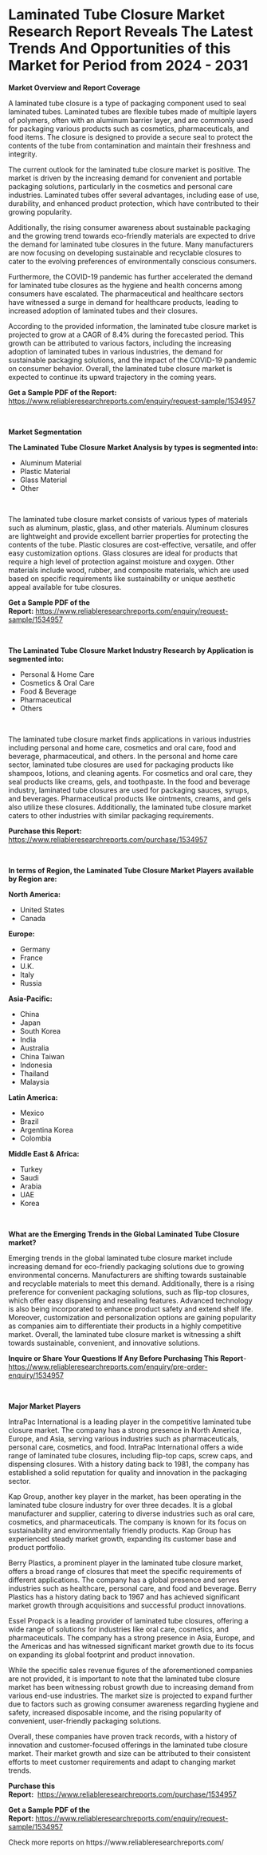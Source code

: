 <p><h1>Laminated Tube Closure Market Research Report Reveals The Latest Trends And Opportunities of this Market for Period from 2024 - 2031</h1></p><p><strong>Market Overview and Report Coverage</strong></p>
<p><p>A laminated tube closure is a type of packaging component used to seal laminated tubes. Laminated tubes are flexible tubes made of multiple layers of polymers, often with an aluminum barrier layer, and are commonly used for packaging various products such as cosmetics, pharmaceuticals, and food items. The closure is designed to provide a secure seal to protect the contents of the tube from contamination and maintain their freshness and integrity.</p><p>The current outlook for the laminated tube closure market is positive. The market is driven by the increasing demand for convenient and portable packaging solutions, particularly in the cosmetics and personal care industries. Laminated tubes offer several advantages, including ease of use, durability, and enhanced product protection, which have contributed to their growing popularity.</p><p>Additionally, the rising consumer awareness about sustainable packaging and the growing trend towards eco-friendly materials are expected to drive the demand for laminated tube closures in the future. Many manufacturers are now focusing on developing sustainable and recyclable closures to cater to the evolving preferences of environmentally conscious consumers.</p><p>Furthermore, the COVID-19 pandemic has further accelerated the demand for laminated tube closures as the hygiene and health concerns among consumers have escalated. The pharmaceutical and healthcare sectors have witnessed a surge in demand for healthcare products, leading to increased adoption of laminated tubes and their closures.</p><p>According to the provided information, the laminated tube closure market is projected to grow at a CAGR of 8.4% during the forecasted period. This growth can be attributed to various factors, including the increasing adoption of laminated tubes in various industries, the demand for sustainable packaging solutions, and the impact of the COVID-19 pandemic on consumer behavior. Overall, the laminated tube closure market is expected to continue its upward trajectory in the coming years.</p></p>
<p><strong>Get a Sample PDF of the Report:</strong> <a href="https://www.reliableresearchreports.com/enquiry/request-sample/1534957">https://www.reliableresearchreports.com/enquiry/request-sample/1534957</a></p>
<p>&nbsp;</p>
<p><strong>Market Segmentation</strong></p>
<p><strong>The Laminated Tube Closure Market Analysis by types is segmented into:</strong></p>
<p><ul><li>Aluminum Material</li><li>Plastic Material</li><li>Glass Material</li><li>Other</li></ul></p>
<p>&nbsp;</p>
<p><p>The laminated tube closure market consists of various types of materials such as aluminum, plastic, glass, and other materials. Aluminum closures are lightweight and provide excellent barrier properties for protecting the contents of the tube. Plastic closures are cost-effective, versatile, and offer easy customization options. Glass closures are ideal for products that require a high level of protection against moisture and oxygen. Other materials include wood, rubber, and composite materials, which are used based on specific requirements like sustainability or unique aesthetic appeal available for tube closures.</p></p>
<p><strong>Get a Sample PDF of the Report:</strong>&nbsp;<a href="https://www.reliableresearchreports.com/enquiry/request-sample/1534957">https://www.reliableresearchreports.com/enquiry/request-sample/1534957</a></p>
<p>&nbsp;</p>
<p><strong>The Laminated Tube Closure Market Industry Research by Application is segmented into:</strong></p>
<p><ul><li>Personal & Home Care</li><li>Cosmetics & Oral Care</li><li>Food & Beverage</li><li>Pharmaceutical</li><li>Others</li></ul></p>
<p>&nbsp;</p>
<p><p>The laminated tube closure market finds applications in various industries including personal and home care, cosmetics and oral care, food and beverage, pharmaceutical, and others. In the personal and home care sector, laminated tube closures are used for packaging products like shampoos, lotions, and cleaning agents. For cosmetics and oral care, they seal products like creams, gels, and toothpaste. In the food and beverage industry, laminated tube closures are used for packaging sauces, syrups, and beverages. Pharmaceutical products like ointments, creams, and gels also utilize these closures. Additionally, the laminated tube closure market caters to other industries with similar packaging requirements.</p></p>
<p><strong>Purchase this Report:</strong>&nbsp; <a href="https://www.reliableresearchreports.com/purchase/1534957">https://www.reliableresearchreports.com/purchase/1534957</a></p>
<p>&nbsp;</p>
<p><strong>In terms of Region, the Laminated Tube Closure Market Players available by Region are:</strong></p>
<p>
    <p> <strong> North America: </strong>
        <ul>
            <li>United States</li>
            <li>Canada</li>
        </ul>
        </p> 
    <p> <strong> Europe: </strong>
        <ul>
            <li>Germany</li>
            <li>France</li>
            <li>U.K.</li>
            <li>Italy</li>
            <li>Russia</li>
        </ul>
        </p> 
    <p> <strong> Asia-Pacific: </strong>
        <ul>
            <li>China</li>
            <li>Japan</li>
            <li>South Korea</li>
            <li>India</li>
            <li>Australia</li>
            <li>China Taiwan</li>
            <li>Indonesia</li>
            <li>Thailand</li>
            <li>Malaysia</li>
        </ul>
        </p> 
    <p> <strong> Latin America: </strong>
        <ul>
            <li>Mexico</li>
            <li>Brazil</li>
            <li>Argentina Korea</li>
            <li>Colombia</li>
        </ul>
        </p> 
    <p> <strong> Middle East & Africa: </strong>
        <ul>
            <li>Turkey</li>
            <li>Saudi</li>
            <li>Arabia</li>
            <li>UAE</li>
            <li>Korea</li>
        </ul>
    </p>
    </p>
<p>&nbsp;</p>
<p><strong>What are the Emerging Trends in the Global Laminated Tube Closure market?</strong></p>
<p><p>Emerging trends in the global laminated tube closure market include increasing demand for eco-friendly packaging solutions due to growing environmental concerns. Manufacturers are shifting towards sustainable and recyclable materials to meet this demand. Additionally, there is a rising preference for convenient packaging solutions, such as flip-top closures, which offer easy dispensing and resealing features. Advanced technology is also being incorporated to enhance product safety and extend shelf life. Moreover, customization and personalization options are gaining popularity as companies aim to differentiate their products in a highly competitive market. Overall, the laminated tube closure market is witnessing a shift towards sustainable, convenient, and innovative solutions.</p></p>
<p><strong>Inquire or Share Your Questions If Any Before Purchasing This Report</strong>- <a href="https://www.reliableresearchreports.com/enquiry/pre-order-enquiry/1534957">https://www.reliableresearchreports.com/enquiry/pre-order-enquiry/1534957</a></p>
<p>&nbsp;</p>
<p><strong>Major Market Players</strong></p>
<p><p>IntraPac International is a leading player in the competitive laminated tube closure market. The company has a strong presence in North America, Europe, and Asia, serving various industries such as pharmaceuticals, personal care, cosmetics, and food. IntraPac International offers a wide range of laminated tube closures, including flip-top caps, screw caps, and dispensing closures. With a history dating back to 1981, the company has established a solid reputation for quality and innovation in the packaging sector. </p><p>Kap Group, another key player in the market, has been operating in the laminated tube closure industry for over three decades. It is a global manufacturer and supplier, catering to diverse industries such as oral care, cosmetics, and pharmaceuticals. The company is known for its focus on sustainability and environmentally friendly products. Kap Group has experienced steady market growth, expanding its customer base and product portfolio.</p><p>Berry Plastics, a prominent player in the laminated tube closure market, offers a broad range of closures that meet the specific requirements of different applications. The company has a global presence and serves industries such as healthcare, personal care, and food and beverage. Berry Plastics has a history dating back to 1967 and has achieved significant market growth through acquisitions and successful product innovations.</p><p>Essel Propack is a leading provider of laminated tube closures, offering a wide range of solutions for industries like oral care, cosmetics, and pharmaceuticals. The company has a strong presence in Asia, Europe, and the Americas and has witnessed significant market growth due to its focus on expanding its global footprint and product innovation.</p><p>While the specific sales revenue figures of the aforementioned companies are not provided, it is important to note that the laminated tube closure market has been witnessing robust growth due to increasing demand from various end-use industries. The market size is projected to expand further due to factors such as growing consumer awareness regarding hygiene and safety, increased disposable income, and the rising popularity of convenient, user-friendly packaging solutions.</p><p>Overall, these companies have proven track records, with a history of innovation and customer-focused offerings in the laminated tube closure market. Their market growth and size can be attributed to their consistent efforts to meet customer requirements and adapt to changing market trends.</p></p>
<p><strong>Purchase this Report:</strong>&nbsp;&nbsp;<a href="https://www.reliableresearchreports.com/purchase/1534957">https://www.reliableresearchreports.com/purchase/1534957</a></p>
<p></p>
<p><strong>Get a Sample PDF of the Report:</strong>&nbsp;<a href="https://www.reliableresearchreports.com/enquiry/request-sample/1534957">https://www.reliableresearchreports.com/enquiry/request-sample/1534957</a></p>
<p>Check more reports on https://www.reliableresearchreports.com/</p>